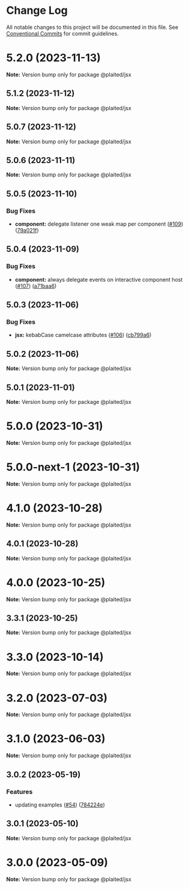 # Change Log

All notable changes to this project will be documented in this file.
See [Conventional Commits](https://conventionalcommits.org) for commit guidelines.

# 5.2.0 (2023-11-13)

**Note:** Version bump only for package @plaited/jsx





## 5.1.2 (2023-11-12)

**Note:** Version bump only for package @plaited/jsx





## 5.0.7 (2023-11-12)

**Note:** Version bump only for package @plaited/jsx





## 5.0.6 (2023-11-11)

**Note:** Version bump only for package @plaited/jsx





## 5.0.5 (2023-11-10)


### Bug Fixes

* **component:** delegate listener one weak map per component ([#109](https://github.com/plaited/plaited/issues/109)) ([79a021f](https://github.com/plaited/plaited/commit/79a021fe7669d4ee5318c0ea8c0d104e805cb07e))





## 5.0.4 (2023-11-09)


### Bug Fixes

* **component:** always delegate events on interactive component host ([#107](https://github.com/plaited/plaited/issues/107)) ([a71baa6](https://github.com/plaited/plaited/commit/a71baa6c5628cd182fe836321c30afec7879e738))





## 5.0.3 (2023-11-06)


### Bug Fixes

* **jsx:** kebabCase camelcase attributes ([#106](https://github.com/plaited/plaited/issues/106)) ([cb799a6](https://github.com/plaited/plaited/commit/cb799a61a7ca0068628ae56eda345671651f7cfb))





## 5.0.2 (2023-11-06)

**Note:** Version bump only for package @plaited/jsx





## 5.0.1 (2023-11-01)

**Note:** Version bump only for package @plaited/jsx





# 5.0.0 (2023-10-31)

**Note:** Version bump only for package @plaited/jsx





# 5.0.0-next-1 (2023-10-31)

**Note:** Version bump only for package @plaited/jsx





# 4.1.0 (2023-10-28)

**Note:** Version bump only for package @plaited/jsx

## 4.0.1 (2023-10-28)

**Note:** Version bump only for package @plaited/jsx

# 4.0.0 (2023-10-25)

**Note:** Version bump only for package @plaited/jsx

## 3.3.1 (2023-10-25)

**Note:** Version bump only for package @plaited/jsx

# 3.3.0 (2023-10-14)

**Note:** Version bump only for package @plaited/jsx

# 3.2.0 (2023-07-03)

**Note:** Version bump only for package @plaited/jsx

# 3.1.0 (2023-06-03)

**Note:** Version bump only for package @plaited/jsx

## 3.0.2 (2023-05-19)

### Features

- updating examples ([#54](https://github.com/plaited/plaited/issues/54)) ([784224e](https://github.com/plaited/plaited/commit/784224ebb90ec1954f919632de379036c95d8ea0))

## 3.0.1 (2023-05-10)

**Note:** Version bump only for package @plaited/jsx

# 3.0.0 (2023-05-09)

**Note:** Version bump only for package @plaited/jsx
